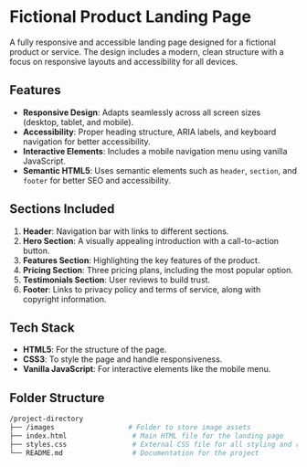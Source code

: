 # Fictional Product Landing Page

A fully responsive and accessible landing page designed for a fictional product or service. The design includes a modern, clean structure with a focus on responsive layouts and accessibility for all devices.

## Features

- **Responsive Design**: Adapts seamlessly across all screen sizes (desktop, tablet, and mobile).
- **Accessibility**: Proper heading structure, ARIA labels, and keyboard navigation for better accessibility.
- **Interactive Elements**: Includes a mobile navigation menu using vanilla JavaScript.
- **Semantic HTML5**: Uses semantic elements such as `header`, `section`, and `footer` for better SEO and accessibility.

## Sections Included

1. **Header**: Navigation bar with links to different sections.
2. **Hero Section**: A visually appealing introduction with a call-to-action button.
3. **Features Section**: Highlighting the key features of the product.
4. **Pricing Section**: Three pricing plans, including the most popular option.
5. **Testimonials Section**: User reviews to build trust.
6. **Footer**: Links to privacy policy and terms of service, along with copyright information.

## Tech Stack

- **HTML5**: For the structure of the page.
- **CSS3**: To style the page and handle responsiveness.
- **Vanilla JavaScript**: For interactive elements like the mobile menu.

## Folder Structure

```bash
/project-directory
├── /images                  # Folder to store image assets
├── index.html                # Main HTML file for the landing page
├── styles.css                # External CSS file for all styling and responsiveness
└── README.md                 # Documentation for the project
